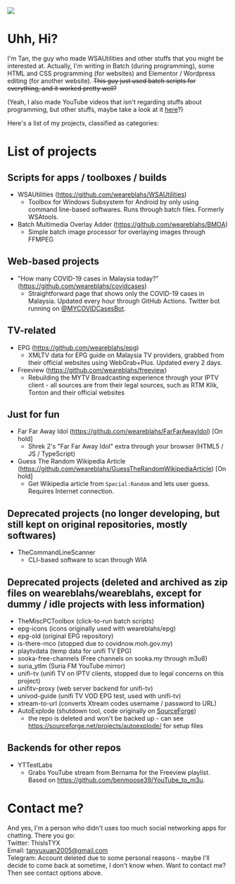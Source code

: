 ![](https://github-profile-summary-cards.vercel.app/api/cards/profile-details?username=weareblahs&theme=monokai)
# Uhh, Hi?
I'm Tan, the guy who made WSAUtilities and other stuffs that you might be interested at. Actually, I'm writing in Batch (during programming), some HTML and CSS programming (for websites) and Elementor / Wordpress editing (for another website). ~~This guy just used batch scripts for everything, and it worked pretty well?~~  
  
(Yeah, I also made YouTube videos that isn't regarding stuffs about programming, but other stuffs, maybe take a look at it [here](https://www.youtube.com/c/OogaChakaOogaOoga)?)  
  
Here's a list of my projects, classified as categories:
# List of projects
## Scripts for apps / toolboxes / builds
 - WSAUtilities (https://github.com/weareblahs/WSAUtilities)
   - Toolbox for Windows Subsystem for Android by only using command line-based softwares. Runs through batch files. Formerly WSAtools.
 - Batch Multimedia Overlay Adder (https://github.com/weareblahs/BMOA)
   - Simple batch image processor for overlaying images through FFMPEG
## Web-based projects
 - "How many COVID-19 cases in Malaysia today?" (https://github.com/weareblahs/covidcases)
   - Straightforward page that shows only the COVID-19 cases in Malaysia. Updated every hour through GitHub Actions. Twitter bot running on [@MYCOVIDCasesBot](https://twitter.com/MYCOVIDCasesBot).
## TV-related
 - EPG (https://github.com/weareblahs/epg)
   - XMLTV data for EPG guide on Malaysia TV providers, grabbed from their official websites using WebGrab+Plus. Updated every 2 days.
 - Freeview (https://github.com/weareblahs/freeview)
   - Rebuilding the MYTV Broadcasting experience through your IPTV client - all sources are from their legal sources, such as RTM Klik, Tonton and their official websites
## Just for fun
 - Far Far Away Idol (https://github.com/weareblahs/FarFarAwayIdol) [On hold]
   - Shrek 2's "Far Far Away Idol" extra through your browser (HTML5 / JS / TypeScript)
 - Guess The Random Wikipedia Article (https://github.com/weareblahs/GuessTheRandomWikipediaArticle) [On hold]
   - Get Wikipedia article from `Special:Random` and lets user guess. Requires Internet connection.
## Deprecated projects (no longer developing, but still kept on original repositories, mostly softwares)
 - TheCommandLineScanner
   - CLI-based software to scan through WIA
## Deprecated projects (deleted and archived as zip files on weareblahs/weareblahs, except for dummy / idle projects with less information)
- TheMiscPCToolbox (click-to-run batch scripts)
- epg-icons (icons originally used with weareblahs/epg)
- epg-old (original EPG repository)
- is-there-mco (stopped due to covidnow.moh.gov.my)
- playtvdata (temp data for unifi TV EPG)
- sooka-free-channels (Free channels on sooka.my through m3u8)
- suria_ytlm (Suria FM YouTube mirror)
- unifi-tv (unifi TV on IPTV clients, stopped due to legal concerns on this project)
- unifitv-proxy (web server backend for unifi-tv)
- univod-guide (unifi TV VOD EPG test, used with unifi-tv)
- xtream-to-url (converts Xtream codes username / password to URL)
- AutoExplode (shutdown tool, code originally on [SourceForge](https://sourceforge.net/projects/autoexplode/))
  - the repo is deleted and won't be backed up - can see https://sourceforge.net/projects/autoexplode/ for setup files
## Backends for other repos
 - YTTestLabs
   - Grabs YouTube stream from Bernama for the Freeview playlist. Based on https://github.com/benmoose39/YouTube_to_m3u.

# Contact me?
And yes, I'm a person who didn't uses too much social networking apps for chatting. There you go:  
Twitter: ThisIsTYX  
Email: tanyuxuan2005@gmail.com  
Telegram: Account deleted due to some personal reasons - maybe I'll decide to come back at sometime, I don't know when. Want to contact me? Then see contact options above.
